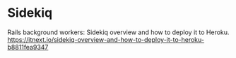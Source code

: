 # Sidekiq
Rails background workers: Sidekiq overview and how to deploy it to Heroku. 
https://itnext.io/sidekiq-overview-and-how-to-deploy-it-to-heroku-b8811fea9347
